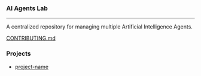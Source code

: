 ### AI Agents Lab
---

A centralized repository for managing multiple Artificial Intelligence Agents.

[CONTRIBUTING.md](CONTRIBUTING.md)

### Projects

- [project-name](project-name)